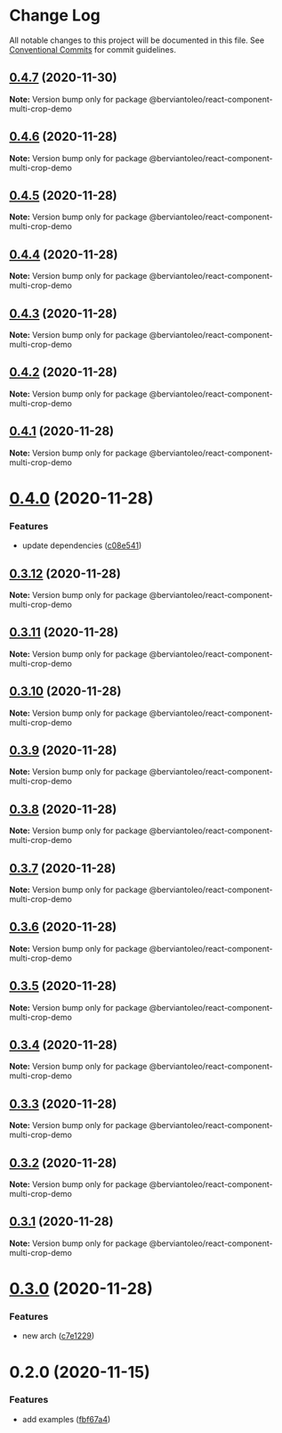 # Change Log

All notable changes to this project will be documented in this file.
See [Conventional Commits](https://conventionalcommits.org) for commit guidelines.

## [0.4.7](https://gitlab.com/edaun/multicropjs/compare/@berviantoleo/react-component-multi-crop-demo@0.4.6...@berviantoleo/react-component-multi-crop-demo@0.4.7) (2020-11-30)

**Note:** Version bump only for package @berviantoleo/react-component-multi-crop-demo





## [0.4.6](https://gitlab.com/edaun/multicropjs/compare/@berviantoleo/react-component-multi-crop-demo@0.4.5...@berviantoleo/react-component-multi-crop-demo@0.4.6) (2020-11-28)

**Note:** Version bump only for package @berviantoleo/react-component-multi-crop-demo





## [0.4.5](https://gitlab.com/edaun/multicropjs/compare/@berviantoleo/react-component-multi-crop-demo@0.4.4...@berviantoleo/react-component-multi-crop-demo@0.4.5) (2020-11-28)

**Note:** Version bump only for package @berviantoleo/react-component-multi-crop-demo





## [0.4.4](https://gitlab.com/edaun/multicropjs/compare/@berviantoleo/react-component-multi-crop-demo@0.4.3...@berviantoleo/react-component-multi-crop-demo@0.4.4) (2020-11-28)

**Note:** Version bump only for package @berviantoleo/react-component-multi-crop-demo





## [0.4.3](https://gitlab.com/edaun/multicropjs/compare/@berviantoleo/react-component-multi-crop-demo@0.4.2...@berviantoleo/react-component-multi-crop-demo@0.4.3) (2020-11-28)

**Note:** Version bump only for package @berviantoleo/react-component-multi-crop-demo





## [0.4.2](https://gitlab.com/edaun/multicropjs/compare/@berviantoleo/react-component-multi-crop-demo@0.4.1...@berviantoleo/react-component-multi-crop-demo@0.4.2) (2020-11-28)

**Note:** Version bump only for package @berviantoleo/react-component-multi-crop-demo





## [0.4.1](https://gitlab.com/edaun/multicropjs/compare/@berviantoleo/react-component-multi-crop-demo@0.4.0...@berviantoleo/react-component-multi-crop-demo@0.4.1) (2020-11-28)

**Note:** Version bump only for package @berviantoleo/react-component-multi-crop-demo





# [0.4.0](https://gitlab.com/edaun/multicropjs/compare/@berviantoleo/react-component-multi-crop-demo@0.3.12...@berviantoleo/react-component-multi-crop-demo@0.4.0) (2020-11-28)


### Features

* update dependencies ([c08e541](https://gitlab.com/edaun/multicropjs/commit/c08e541c6f128c5fa539b3b6ca1fc2a6d8210b24))





## [0.3.12](https://gitlab.com/edaun/multicropjs/compare/@berviantoleo/react-component-multi-crop-demo@0.3.11...@berviantoleo/react-component-multi-crop-demo@0.3.12) (2020-11-28)

**Note:** Version bump only for package @berviantoleo/react-component-multi-crop-demo





## [0.3.11](https://gitlab.com/edaun/multicropjs/compare/@berviantoleo/react-component-multi-crop-demo@0.3.10...@berviantoleo/react-component-multi-crop-demo@0.3.11) (2020-11-28)

**Note:** Version bump only for package @berviantoleo/react-component-multi-crop-demo





## [0.3.10](https://gitlab.com/edaun/multicropjs/compare/@berviantoleo/react-component-multi-crop-demo@0.3.9...@berviantoleo/react-component-multi-crop-demo@0.3.10) (2020-11-28)

**Note:** Version bump only for package @berviantoleo/react-component-multi-crop-demo





## [0.3.9](https://gitlab.com/edaun/multicropjs/compare/@berviantoleo/react-component-multi-crop-demo@0.3.8...@berviantoleo/react-component-multi-crop-demo@0.3.9) (2020-11-28)

**Note:** Version bump only for package @berviantoleo/react-component-multi-crop-demo





## [0.3.8](https://gitlab.com/edaun/multicropjs/compare/@berviantoleo/react-component-multi-crop-demo@0.3.7...@berviantoleo/react-component-multi-crop-demo@0.3.8) (2020-11-28)

**Note:** Version bump only for package @berviantoleo/react-component-multi-crop-demo





## [0.3.7](https://gitlab.com/edaun/multicropjs/compare/@berviantoleo/react-component-multi-crop-demo@0.3.6...@berviantoleo/react-component-multi-crop-demo@0.3.7) (2020-11-28)

**Note:** Version bump only for package @berviantoleo/react-component-multi-crop-demo





## [0.3.6](https://gitlab.com/edaun/multicropjs/compare/@berviantoleo/react-component-multi-crop-demo@0.3.5...@berviantoleo/react-component-multi-crop-demo@0.3.6) (2020-11-28)

**Note:** Version bump only for package @berviantoleo/react-component-multi-crop-demo





## [0.3.5](https://gitlab.com/edaun/multicropjs/compare/@berviantoleo/react-component-multi-crop-demo@0.3.4...@berviantoleo/react-component-multi-crop-demo@0.3.5) (2020-11-28)

**Note:** Version bump only for package @berviantoleo/react-component-multi-crop-demo





## [0.3.4](https://gitlab.com/edaun/multicropjs/compare/@berviantoleo/react-component-multi-crop-demo@0.3.3...@berviantoleo/react-component-multi-crop-demo@0.3.4) (2020-11-28)

**Note:** Version bump only for package @berviantoleo/react-component-multi-crop-demo





## [0.3.3](https://gitlab.com/edaun/multicropjs/compare/@berviantoleo/react-component-multi-crop-demo@0.3.2...@berviantoleo/react-component-multi-crop-demo@0.3.3) (2020-11-28)

**Note:** Version bump only for package @berviantoleo/react-component-multi-crop-demo





## [0.3.2](https://gitlab.com/edaun/multicropjs/compare/@berviantoleo/react-component-multi-crop-demo@0.3.1...@berviantoleo/react-component-multi-crop-demo@0.3.2) (2020-11-28)

**Note:** Version bump only for package @berviantoleo/react-component-multi-crop-demo





## [0.3.1](https://gitlab.com/edaun/multicropjs/compare/@berviantoleo/react-component-multi-crop-demo@0.3.0...@berviantoleo/react-component-multi-crop-demo@0.3.1) (2020-11-28)

**Note:** Version bump only for package @berviantoleo/react-component-multi-crop-demo





# [0.3.0](https://gitlab.com/edaun/multicropjs/compare/@berviantoleo/react-component-multi-crop-demo@0.2.0...@berviantoleo/react-component-multi-crop-demo@0.3.0) (2020-11-28)


### Features

* new arch ([c7e1229](https://gitlab.com/edaun/multicropjs/commit/c7e12290ca77ccec017ded6c2331f0c25c557254))





# 0.2.0 (2020-11-15)


### Features

* add examples ([fbf67a4](https://gitlab.com/edaun/multicropjs/commit/fbf67a46557c71bf272c5a8de51b440713ee11a4))
